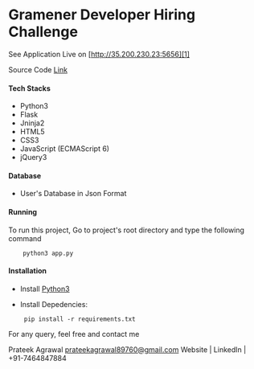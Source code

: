 # Gramener Developer Hiring Challenge

See Application Live on [http://35.200.230.23:5656][1]

Source Code [Link][2]

#### Tech Stacks

 - Python3
 - Flask
 - Jninja2
 - HTML5
 - CSS3
 - JavaScript (ECMAScript 6)
 - jQuery3
 
#### Database

- User's Database in Json Format

#### Running

To run this project, Go to project's root directory and type the following command

        python3 app.py

 
 #### Installation
 
 - Install [Python3][3]
 - Install Depedencies:
 
        pip install -r requirements.txt

For any query, feel free and contact me


Prateek Agrawal
prateekagrawal89760@gmail.com
Website | LinkedIn | +91-7464847884


 [1]: http://35.200.230.23:5656
 [2]: https://github.com/agrawal-prateek/Gramener-Flask
 [3]: https://www.python.org/downloads/